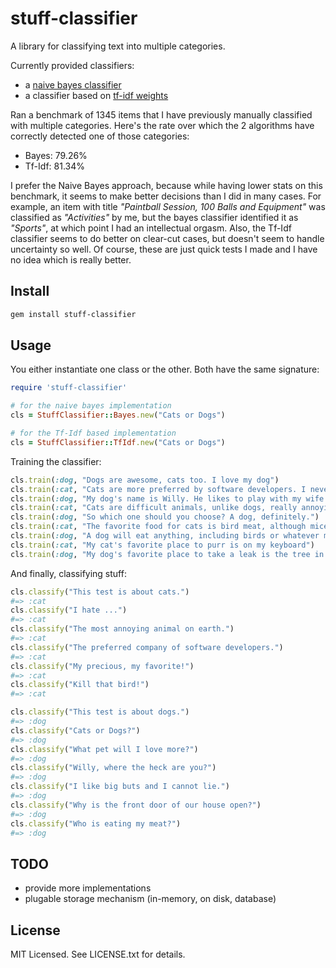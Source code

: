# stuff-classifier

A library for classifying text into multiple categories.

Currently provided classifiers:

- a [naive bayes classifier](http://en.wikipedia.org/wiki/Naive_Bayes_classifier)
- a classifier based on [tf-idf weights](http://en.wikipedia.org/wiki/Tf%E2%80%93idf)

Ran a benchmark of 1345 items that I have previously manually
classified with multiple categories. Here's the rate over which the 2
algorithms have correctly detected one of those categories:

- Bayes: 79.26%
- Tf-Idf: 81.34%

I prefer the Naive Bayes approach, because while having lower stats on
this benchmark, it seems to make better decisions than I did in many
cases. For example, an item with title *"Paintball Session, 100 Balls
and Equipment"* was classified as *"Activities"* by me, but the bayes
classifier identified it as *"Sports"*, at which point I had an
intellectual orgasm. Also, the Tf-Idf classifier seems to do better on
clear-cut cases, but doesn't seem to handle uncertainty so well. Of
course, these are just quick tests I made and I have no idea which is
really better.

## Install

```bash
gem install stuff-classifier
```

## Usage

You either instantiate one class or the other. Both have the same
signature:

```ruby
require 'stuff-classifier'

# for the naive bayes implementation
cls = StuffClassifier::Bayes.new("Cats or Dogs")

# for the Tf-Idf based implementation
cls = StuffClassifier::TfIdf.new("Cats or Dogs")
```

Training the classifier:

```ruby
cls.train(:dog, "Dogs are awesome, cats too. I love my dog")
cls.train(:cat, "Cats are more preferred by software developers. I never could stand cats. I have a dog")    
cls.train(:dog, "My dog's name is Willy. He likes to play with my wife's cat all day long. I love dogs")
cls.train(:cat, "Cats are difficult animals, unlike dogs, really annoying, I hate them all")
cls.train(:dog, "So which one should you choose? A dog, definitely.")
cls.train(:cat, "The favorite food for cats is bird meat, although mice are good, but birds are a delicacy")
cls.train(:dog, "A dog will eat anything, including birds or whatever meat")
cls.train(:cat, "My cat's favorite place to purr is on my keyboard")
cls.train(:dog, "My dog's favorite place to take a leak is the tree in front of our house")
```

And finally, classifying stuff:

```ruby
cls.classify("This test is about cats.")
#=> :cat
cls.classify("I hate ...")
#=> :cat
cls.classify("The most annoying animal on earth.")
#=> :cat
cls.classify("The preferred company of software developers.")
#=> :cat
cls.classify("My precious, my favorite!")
#=> :cat
cls.classify("Kill that bird!")
#=> :cat

cls.classify("This test is about dogs.")
#=> :dog
cls.classify("Cats or Dogs?") 
#=> :dog
cls.classify("What pet will I love more?")    
#=> :dog
cls.classify("Willy, where the heck are you?")
#=> :dog
cls.classify("I like big buts and I cannot lie.") 
#=> :dog
cls.classify("Why is the front door of our house open?")
#=> :dog
cls.classify("Who is eating my meat?")
#=> :dog
```

## TODO

- provide more implementations
- plugable storage mechanism (in-memory, on disk, database)

## License

MIT Licensed. See LICENSE.txt for details.


